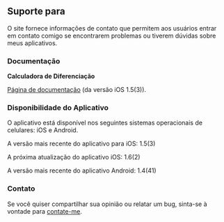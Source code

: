 ## Suporte para

O site fornece informações de contato que permitem aos usuários entrar em contato comigo se encontrarem problemas ou tiverem dúvidas sobre meus aplicativos.

### Documentação

**Calculadora de Diferenciação**

[Página de documentação](https://www.taketechease.com/differentiation/differentiation-calculator-pt.html) (da versão iOS 1.5(3)).
  
### Disponibilidade do Aplicativo

O aplicativo está disponível nos seguintes sistemas operacionais de celulares: iOS e Android.

A versão mais recente do aplicativo para iOS: 1.5(3)
  
A próxima atualização do aplicativo iOS: 1.6(2)
  
A versão mais recente do aplicativo Android: 1.4(41)
  
### Contato

Se você quiser compartilhar sua opinião ou relatar um bug, sinta-se à vontade para [contate-me](mailto:i.d.kosinska@gmail.com).
